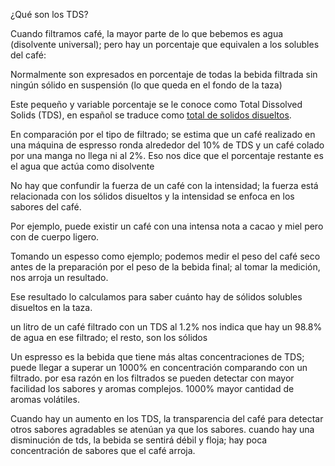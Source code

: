 ¿Qué son los TDS?

Cuando filtramos café, la mayor parte de lo que bebemos es agua (disolvente universal); pero hay un porcentaje que equivalen a los solubles del café:

Normalmente son expresados en porcentaje de todas la bebida filtrada sin ningún sólido en suspensión (lo que queda en el fondo de la taza)

Este pequeño y variable porcentaje se le conoce como Total Dissolved Solids (TDS), en español se traduce como [total de solidos disueltos](https://es.wikipedia.org/wiki/Total_de_s%C3%B3lidos_disueltos).

En comparación por el tipo de filtrado; se estima que un café realizado en una máquina de espresso ronda alrededor del 10% de TDS y un café colado por una manga no llega ni al 2%.
Eso nos dice que el porcentaje restante es el agua que actúa como disolvente

No hay que confundir la fuerza de un café con la intensidad; la fuerza está relacionada con los sólidos disueltos y la intensidad se enfoca en los sabores del café.

Por ejemplo, puede existir un café con una intensa nota a cacao y miel pero con de cuerpo ligero.

Tomando un espesso como ejemplo; podemos medir el peso del café seco antes de la preparación por el peso de la bebida final; al tomar la medición, nos arroja un resultado.


Ese resultado lo calculamos para saber cuánto hay de sólidos solubles disueltos en la taza.

un litro de un café filtrado con un TDS al 1.2% nos indica que hay un 98.8% de agua en ese filtrado; el resto, son los sólidos

Un espresso es la bebida que tiene más altas concentraciones de TDS; puede llegar a superar un 1000% en concentración comparando con un filtrado. por esa razón en los filtrados se pueden detectar con mayor facilidad los sabores y aromas complejos. 1000% mayor cantidad de aromas volátiles.

Cuando hay un aumento en los TDS, la transparencia del café para detectar otros sabores agradables se atenúan ya que los sabores. cuando hay una disminución de tds, la bebida se sentirá débil y floja; hay poca concentración de sabores que el café arroja.
